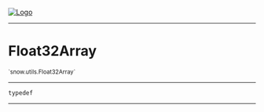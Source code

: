 
[![Logo](../../../images/logo.png)](../../../api/index.html)

---



<h1>Float32Array</h1>
<small>`snow.utils.Float32Array`</small>



---

`typedef`

---

&nbsp;
&nbsp;

